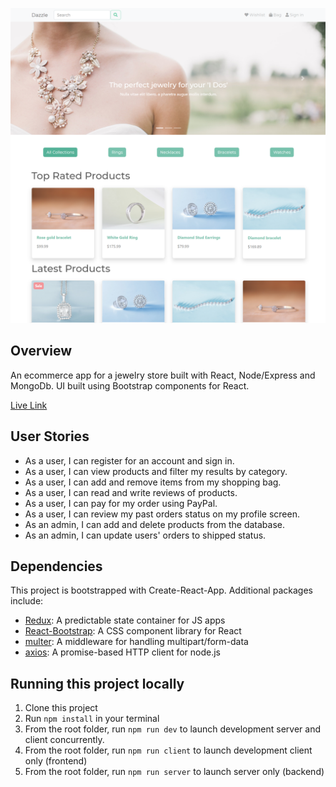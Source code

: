 ![Dazzle landing page](./siteImages/project-2.png)

## Overview

An ecommerce app for a jewelry store built with React, Node/Express and MongoDb. UI built using Bootstrap components for React.

[Live Link](https://dazzle-jewelry.herokuapp.com/)

## User Stories

- As a user, I can register for an account and sign in.
- As a user, I can view products and filter my results by category.
- As a user, I can add and remove items from my shopping bag.
- As a user, I can read and write reviews of products.
- As a user, I can pay for my order using PayPal.
- As a user, I can review my past orders status on my profile screen.
- As an admin, I can add and delete products from the database.
- As an admin, I can update users' orders to shipped status.

## Dependencies

This project is bootstrapped with Create-React-App.
Additional packages include:

- [Redux](https://redux.js.org/): A predictable state container for JS apps
- [React-Bootstrap](https://react-bootstrap.github.io/): A CSS component library for React
- [multer](https://www.npmjs.com/package/multer): A middleware for handling multipart/form-data
- [axios](https://www.npmjs.com/package/axios): A promise-based HTTP client for node.js

## Running this project locally

1. Clone this project
2. Run `npm install` in your terminal
3. From the root folder, run `npm run dev` to launch development server and client concurrently.
4. From the root folder, run `npm run client` to launch development client only (frontend)
5. From the root folder, run `npm run server` to launch server only (backend)
